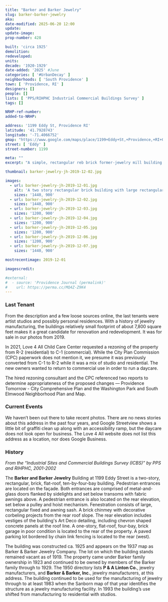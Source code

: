 ```yaml
---
title: "Barker and Barker Jewelry"
slug: barker-barker-jewelry
aka:
date-modified: 2025-06-20 12:00
update:
update-image:
prop-number: 428

built: 'circa 1925'
demolition:
redeveloped:
units:
decade: '1920-1929'
date-added: '2025' #June
categories: [ '#UrbanDecay' ]
neighborhoods: [ 'South Providence' ]
town: [ 'Providence, RI' ]
designers: []
people: []
lists: [ 'PPS/RIHPHC Industrial Commercial Buildings Survey' ]
tags: []

NRHP-ref-number:
added-to-NRHP:

address: '1199 Eddy St, Providence RI'
latitude: '41.7928743'
longitude: '-71.4066752'
gmap: "https://www.google.com/maps/place/1199+Eddy+St,+Providence,+RI+02905/@41.7928743,-71.4066752,16z/data=!3m1!4b1!4m6!3m5!1s0x89e44ff312166f11:0x9ab1ba4af875e571!8m2!3d41.7928743!4d-71.4041003!16s%2Fg%2F11c43x56z6?entry=ttu&g_ep=EgoyMDI1MDYxNy4wIKXMDSoASAFQAw%3D%3D"
street: [ 'Eddy' ]
street-number: 1199

meta: ""
excerpt: "A simple, rectangular reb brick former-jewelry mill building seeing new uses in recent years"

thumbnail: barker-jewelry-jh-2019-12-02.jpg

images:
  - url: barker-jewelry-jh-2019-12-01.jpg
    alt: 'A two story rectangular brick building with large rectangular windows and a flat roof. Full architectural description in the History section.'
    sizes: '1440, 900'
  - url: barker-jewelry-jh-2019-12-02.jpg
    sizes: '1440, 900'
  - url: barker-jewelry-jh-2019-12-03.jpg
    sizes: '1200, 900'
  - url: barker-jewelry-jh-2019-12-04.jpg
    sizes: '1200, 900'
  - url: barker-jewelry-jh-2019-12-05.jpg
    sizes: '1200, 900'
  - url: barker-jewelry-jh-2019-12-06.jpg
    sizes: '1200, 900'
  - url: barker-jewelry-jh-2019-12-07.jpg
    sizes: '1440, 900'

mostrecentimage: 2019-12-01

imagescredit:

#external:
#  - source: 'Providence Journal (permalink)'
#    url: https://perma.cc/MQ4Z-Z9K4
---
```


### Last Tenant

From the description and a few loose sources online, the last tenants were artist studios and possibly personal residences. With a history of jewelry manufacturing, the buildings relatively small footprint of about 7,800 square feet makes it a great candidate for renovation and redevelopment. It was for sale in our photos from 2019.

In 2021, Love 4 All Child Care Center requested a rezoning of the property from R-2 (residential) to C-1 (commercial). While the City Plan Commission (<span class="abbr">CPC</span>) paperwork does not mention it, we presume it was previously converted from C-1 to R-2 while it was a mix of studio and residential. The new owners wanted to return to commercial use in order to run a daycare.

The hired rezoning consultant and the <span class="abbr">CPC</span> referenced two reports to determine appropriateness of the proposed changes — Providence Tomorrow - City Comprehensive Plan and the Washington Park and South Elmwood Neighborhood Plan and Map.


### Current Events

We haven’t been out there to take recent photos. There are no news stories about this address in the past four years, and Google Streetview shows a little bit of graffiti clean up along with an accessibility ramp, but the daycare does not look open for business. The Love 4 All website does not list this address as a location, nor does Google Business.


### History

_From the “Industrial Sites and Commercial Buildings Survey (ICBS)” by PPS and RIHPHC, 2001-2002_

The **Barker and Barker Jewelry** Building at 1199 Eddy Street is a two-story, rectangular, brick, flat-roof, ten-by-four-bay building. Pedestrian entrances are located on the façade. Both entrances are comprised of metal-and-glass doors flanked by sidelights and set below transoms with fabric awnings above. A pedestrian entrance is also located on the rear elevation, set below a pulley and hoist mechanism. Fenestration consists of large, rectangular fixed and awning sash. A brick chinmey with decorative corbeling projects from the rear roof slope. The rear elevation includes vestiges of the building's Art Deco detailing, including chevron shaped concrete panels at the roof line. A one-story, flat-roof, four-bay, brick garage in poor condition is located to the rear of the property. A paved parking lot bordered by chain link fencing is located to the rear (west).

The building was constructed ca. 1925 and appears on the 1937 map as Barker & Barker Jewelry Company. The lot on which the building stands remained vacant as of 1919. The property came under Barker family ownership in 1923 and continued to be owned by members of the Barker family through to 1929. The 1950 directory lists **P & A Linton Co.**, jewelry manufacturers, and **Barker & Barker, Inc.**, jewelry manufacturers, at this address. The building continued to be used for the manufacturing of jewelry through to at least 1983 when the Sanborn map of that year identifies the structure as a jewelry manufacturing facility. In 1993 the building’s use shifted from manufacturing to residential with studios.
